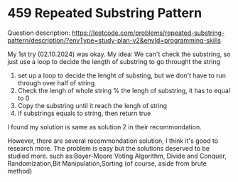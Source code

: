 # 459 Repeated Substring Pattern
Question description: https://leetcode.com/problems/repeated-substring-pattern/description/?envType=study-plan-v2&envId=programming-skills

My 1st try (02.10.2024) was okay.
My idea: We can't check the substring, so just use a loop to decide the length of substring to go throught the string
1. set up a loop to decide the lenght of substing, but we don't have to run through over half of string
2. Check the lengh of whole string % the lengh of substring, it has to equal to 0
3. Copy the substring until it reach the lengh of string
4. if substrings equals to string, then return true

I found my solution is same as solution 2 in their recommondation.

However, there are several recommondation solution, I think it's good to research more.
The problem is easy but the solutions deserved to be studied more.
such as:Boyer-Moore Voting Algorithm, Divide and Conquer, Randomization,Bit Manipulation,Sorting
(of course, aside from brute method)